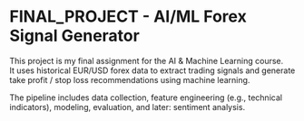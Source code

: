 # FINAL_PROJECT - AI/ML Forex Signal Generator

This project is my final assignment for the AI & Machine Learning course.  
It uses historical EUR/USD forex data to extract trading signals and generate take profit / stop loss recommendations using machine learning.

The pipeline includes data collection, feature engineering (e.g., technical indicators), modeling, evaluation, and later: sentiment analysis.